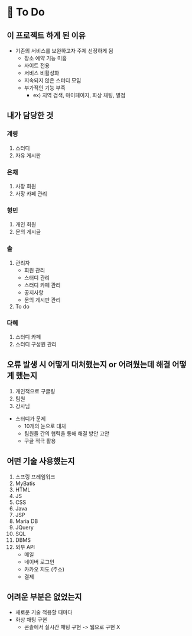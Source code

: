 # :balloon: To Do

## 이 프로젝트 하게 된 이유

- 기존의 서비스를 보완하고자 주제 선정하게 됨
  - 장소 예약 기능 미흡
  - 사이트 전용
  - 서비스 비활성화
  - 지속되지 않은 스터디 모임
  - 부가적인 기능 부족
    - ex) 지역 검색, 마이페이지, 화상 채팅, 별점

## 내가 담당한 것

### 계령

1. 스터디
2. 자유 게시판

### 은채

1. 사장 회원
2. 사장 카페 관리

### 형민

1. 개인 회원
2. 문의 게시글

### 솔

1. 관리자
   - 회원 관리
   - 스터디 관리
   - 스터디 카페 관리
   - 공지사항
   - 문의 게시판 관리
2. To do

### 다혜

1. 스터디 카페
2. 스터디 구성원 관리

## 오류 발생 시 어떻게 대처했는지 or 어려웠는데 해결 어떻게 했는지

1. 개인적으로 구글링
2. 팀원
3. 강사님

- 스터디가 문제
  - 10개의 눈으로 대처
  - 팀원들 간의 협력을 통해 해결 방안 고안
  - 구글 적극 활용

## 어떤 기술 사용했는지

1. 스프링 프레임워크
2. MyBatis
3. HTML
4. JS
5. CSS
6. Java
7. JSP
8. Maria DB
9. JQuery
10. SQL
11. DBMS
12. 외부 API
    - 메일
    - 네이버 로그인
    - 카카오 지도 (주소)
    - 결제

## 어려운 부분은 없었는지

- 새로운 기술 적용할 때마다
- 화상 채팅 구현
  - 콘솔에서 실시간 채팅 구현 -> 웹으로 구현 X
